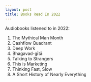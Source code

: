```yaml
---
layout: post
title: Books Read In 2022
---
```

Audiobooks listened to in 2022:

1. The Mythical Man Month
2. Cashflow Quadrant
3. Deep Work
4. Bhagavad-gītā
5. Talking to Strangers
6. This is Marketing
7. Thinking Fast, Slow
8. A Short History of Nearly Everything
